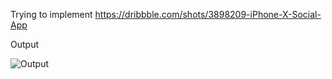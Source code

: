 
Trying to implement 
https://dribbble.com/shots/3898209-iPhone-X-Social-App


Output

![Output](https://github.com/vinbhai4u/flutter_social_app/blob/master/output/output.gif)

